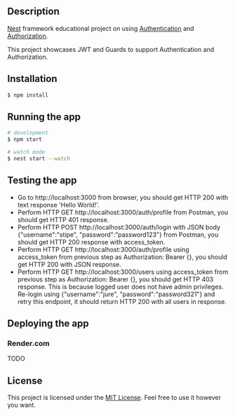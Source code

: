 ## Description

[Nest](https://github.com/nestjs/nest) framework educational project on using [Authentication](https://docs.nestjs.com/security/authentication) and [Authorization](https://docs.nestjs.com/security/authorization).

This project showcases JWT and Guards to support Authentication and Authorization.

## Installation

```bash
$ npm install
```

## Running the app

```bash
# development
$ npm start

# watch mode
$ nest start --watch
```

## Testing the app

- Go to http://localhost:3000 from browser, you should get HTTP 200 with text response 'Hello World!'.
- Perform HTTP GET http://localhost:3000/auth/profile from Postman, you should get HTTP 401 response.
- Perform HTTP POST http://localhost:3000/auth/login with JSON body {"username":"stipe", "password":"password123"} from Postman, you should get HTTP 200 response with access_token.
- Perform HTTP GET http://localhost:3000/auth/profile using access_token from previous step as Authorization: Bearer {}, you should get HTTP 200 with JSON response.
- Perform HTTP GET http://localhost:3000/users using access_token from previous step as Authorization: Bearer {}, you should get HTTP 403 response. This is because logged user does not have admin privileges. Re-login using {"username":"jure", "password":"password321"} and retry this endpoint, it should return HTTP 200 with all users in response.

## Deploying the app

### Render.com

TODO

## License

This project is licensed under the [MIT License](https://opensource.org/licenses/MIT). Feel free to use it however you want.
